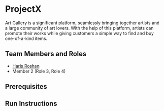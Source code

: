 # ProjectX

Art Gallery is a significant platform, seamlessly bringing together artists and a large community of art lovers. With the help of this platform, artists can promote their works while giving customers a simple way to find and buy one-of-a-kind items.

## Team Members and Roles

* [Haris Roshan](https://github.com/Whynotsunny5/CIS641-HW2-shaik)
* Member 2 (Role 3, Role 4)

## Prerequisites

## Run Instructions
